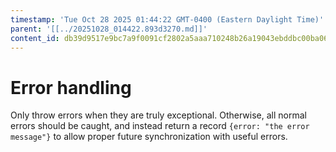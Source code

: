 ```yaml
---
timestamp: 'Tue Oct 28 2025 01:44:22 GMT-0400 (Eastern Daylight Time)'
parent: '[[../20251028_014422.893d3270.md]]'
content_id: db39d9517e9bc7a9f0091cf2802a5aaa710248b26a19043ebddbc00ba067bc70
---
```


# Error handling

Only throw errors when they are truly exceptional. Otherwise, all normal errors should be caught, and instead return a record `{error: "the error message"}` to allow proper future synchronization with useful errors.
